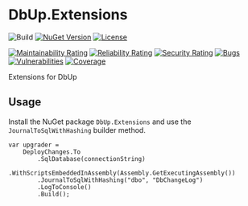 # DbUp.Extensions

![Build](https://github.com/twenzel/DbUp.Extensions/actions/workflows/build.yml/badge.svg?branch=main)
[![NuGet Version](http://img.shields.io/nuget/v/DbUp.Extensions.svg?style=flat)](https://www.nuget.org/packages/DbUp.Extensions/)
[![License](https://img.shields.io/badge/license-APACHE-blue.svg)](LICENSE)

[![Maintainability Rating](https://sonarcloud.io/api/project_badges/measure?project=twenzel_DbUp.Extensions&metric=sqale_rating)](https://sonarcloud.io/dashboard?id=twenzel_DbUp.Extensions)
[![Reliability Rating](https://sonarcloud.io/api/project_badges/measure?project=twenzel_DbUp.Extensions&metric=reliability_rating)](https://sonarcloud.io/dashboard?id=twenzel_DbUp.Extensions)
[![Security Rating](https://sonarcloud.io/api/project_badges/measure?project=twenzel_DbUp.Extensions&metric=security_rating)](https://sonarcloud.io/dashboard?id=twenzel_DbUp.Extensions)
[![Bugs](https://sonarcloud.io/api/project_badges/measure?project=twenzel_DbUp.Extensions&metric=bugs)](https://sonarcloud.io/dashboard?id=twenzel_DbUp.Extensions)
[![Vulnerabilities](https://sonarcloud.io/api/project_badges/measure?project=twenzel_DbUp.Extensions&metric=vulnerabilities)](https://sonarcloud.io/dashboard?id=twenzel_DbUp.Extensions)
[![Coverage](https://sonarcloud.io/api/project_badges/measure?project=twenzel_DbUp.Extensions&metric=coverage)](https://sonarcloud.io/dashboard?id=twenzel_DbUp.Extensions)

Extensions for DbUp

## Usage

Install the NuGet package `DbUp.Extensions` and use the `JournalToSqlWithHashing` builder method.

```CSharp
var upgrader =
	DeployChanges.To
		.SqlDatabase(connectionString)
		.WithScriptsEmbeddedInAssembly(Assembly.GetExecutingAssembly())
		.JournalToSqlWithHashing("dbo", "DbChangeLog")
		.LogToConsole()
		.Build();

```